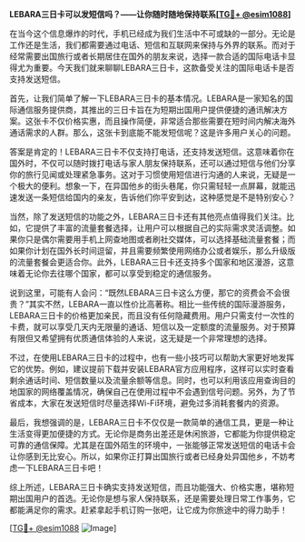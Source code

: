 **LEBARA三日卡可以发短信吗？——让你随时随地保持联系[[TG💪+ @esim1088](https://t.me/s/esim1088)]**

在当今这个信息爆炸的时代，手机已经成为我们生活中不可或缺的一部分。无论是工作还是生活，我们都需要通过电话、短信和互联网来保持与外界的联系。而对于经常需要出国旅行或者长期居住在国外的朋友来说，选择一款合适的国际电话卡显得尤为重要。今天我们就来聊聊LEBARA三日卡，这款备受关注的国际电话卡是否支持发送短信。

首先，让我们简单了解一下LEBARA三日卡的基本情况。LEBARA是一家知名的国际通信服务提供商，其推出的三日卡旨在为短期出国用户提供便捷的通讯解决方案。这张卡不仅价格实惠，而且操作简便，非常适合那些需要在短时间内解决海外通话需求的人群。那么，这张卡到底能不能发短信呢？这是许多用户关心的问题。

答案是肯定的！LEBARA三日卡不仅支持打电话，还支持发送短信。这意味着你在国外时，不仅可以随时拨打电话与家人朋友保持联系，还可以通过短信与他们分享你的旅行见闻或处理紧急事务。这对于习惯使用短信进行沟通的人来说，无疑是一个极大的便利。想象一下，在异国他乡的街头巷尾，你只需轻轻一点屏幕，就能迅速发送一条短信给国内的亲友，告诉他们你平安到达，这种感觉是不是特别安心？

当然，除了发送短信的功能之外，LEBARA三日卡还有其他亮点值得我们关注。比如，它提供了丰富的流量套餐选择，让用户可以根据自己的实际需求灵活调整。如果你只是偶尔需要用手机上网查地图或者刷社交媒体，可以选择基础流量套餐；而如果你计划在国外长时间逗留，并且需要频繁使用网络办公或者娱乐，那么升级版的流量套餐会更适合你。此外，LEBARA三日卡还支持多个国家和地区漫游，这意味着无论你去往哪个国家，都可以享受到稳定的通信服务。

说到这里，可能有人会问：“既然LEBARA三日卡这么方便，那它的资费会不会很贵？”其实不然，LEBARA一直以性价比高著称。相比一些传统的国际漫游服务，LEBARA三日卡的价格更加亲民，而且没有任何隐藏费用。用户只需支付一次性的卡费，就可以享受几天内无限量的通话、短信以及一定额度的流量服务。对于预算有限但又希望拥有优质通信体验的人来说，这无疑是一个非常理想的选择。

不过，在使用LEBARA三日卡的过程中，也有一些小技巧可以帮助大家更好地发挥它的优势。例如，建议提前下载并安装LEBARA官方应用程序，这样可以实时查看剩余通话时间、短信数量以及流量余额等信息。同时，也可以利用该应用查询目的地国家的网络覆盖情况，确保自己在使用过程中不会遇到信号问题。另外，为了节省成本，大家在发送短信时尽量选择Wi-Fi环境，避免过多消耗套餐内的资源。

最后，我想强调的是，LEBARA三日卡不仅仅是一款简单的通信工具，更是一种让生活变得更加便捷的方式。无论你是商务出差还是休闲旅游，它都能为你提供稳定可靠的通信保障。尤其是在国外陌生的环境中，一张能够正常发送短信的电话卡会让你感到无比安心。所以，如果你正打算出国旅行或者已经身处异国他乡，不妨考虑一下LEBARA三日卡吧！

综上所述，LEBARA三日卡确实支持发送短信，而且功能强大、价格实惠，堪称短期出国用户的首选。无论你是想与家人保持联系，还是需要处理日常工作事务，它都能满足你的需求。赶紧拿起手机订购一张吧，让它成为你旅途中的得力助手！

[[TG💪+ @esim1088](https://t.me/s/esim1088) ![Image](https://i.postimg.cc/4NQfJmqS/Snipaste-2025-05-13-00-14-12.png)]